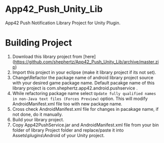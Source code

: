 App42_Push_Unity_Lib
====================

 
App42 Push Notification Library Project for Unity Plugin.


# Building Project 

1. Download this library project from [here] (https://github.com/shephertz/App42_Push_Unity_Lib/archive/master.zip)
2. Import this project in your eclipse (make it library project if its not set).
4. Change\Refactor the package name of android library project source with your desired game package name. Default pacakge name of this library project is com.shephertz.app42.android.pushservice . 
5. While refactoring package name select `Update fully qualified names in non-Java text files (Forces Preview)` option. This will modify AndroidManifest.xml file too with new package name.
5. Cross check AndroidManifest.xml file for changes in pacakage name, if not done, do it manually.
6. Build your library project.
7. Copy App42PushService.jar and AndroidManifest.xml file from your bin folder of library Project folder and replace/paste it into Assets\plugins\Android of your Unity project.

